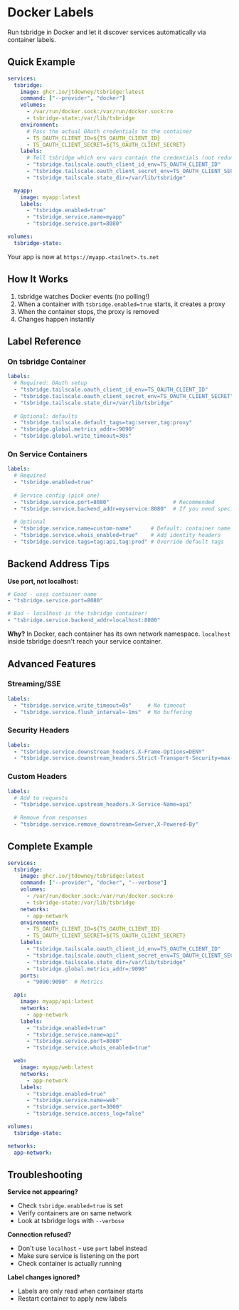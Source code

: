 # Docker Labels

Run tsbridge in Docker and let it discover services automatically via container labels.

## Quick Example

```yaml
services:
  tsbridge:
    image: ghcr.io/jtdowney/tsbridge:latest
    command: ["--provider", "docker"]
    volumes:
      - /var/run/docker.sock:/var/run/docker.sock:ro
      - tsbridge-state:/var/lib/tsbridge
    environment:
      # Pass the actual OAuth credentials to the container
      - TS_OAUTH_CLIENT_ID=${TS_OAUTH_CLIENT_ID}
      - TS_OAUTH_CLIENT_SECRET=${TS_OAUTH_CLIENT_SECRET}
    labels:
      # Tell tsbridge which env vars contain the credentials (not redundant - both are needed)
      - "tsbridge.tailscale.oauth_client_id_env=TS_OAUTH_CLIENT_ID"
      - "tsbridge.tailscale.oauth_client_secret_env=TS_OAUTH_CLIENT_SECRET"
      - "tsbridge.tailscale.state_dir=/var/lib/tsbridge"

  myapp:
    image: myapp:latest
    labels:
      - "tsbridge.enabled=true"
      - "tsbridge.service.name=myapp"
      - "tsbridge.service.port=8080"

volumes:
  tsbridge-state:
```

Your app is now at `https://myapp.<tailnet>.ts.net`

## How It Works

1. tsbridge watches Docker events (no polling!)
2. When a container with `tsbridge.enabled=true` starts, it creates a proxy
3. When the container stops, the proxy is removed
4. Changes happen instantly

## Label Reference

### On tsbridge Container

```yaml
labels:
  # Required: OAuth setup
  - "tsbridge.tailscale.oauth_client_id_env=TS_OAUTH_CLIENT_ID"
  - "tsbridge.tailscale.oauth_client_secret_env=TS_OAUTH_CLIENT_SECRET"
  - "tsbridge.tailscale.state_dir=/var/lib/tsbridge"
  
  # Optional: defaults
  - "tsbridge.tailscale.default_tags=tag:server,tag:proxy"
  - "tsbridge.global.metrics_addr=:9090"
  - "tsbridge.global.write_timeout=30s"
```

### On Service Containers

```yaml
labels:
  # Required
  - "tsbridge.enabled=true"
  
  # Service config (pick one)
  - "tsbridge.service.port=8080"                    # Recommended
  - "tsbridge.service.backend_addr=myservice:8080"  # If you need specific host
  
  # Optional
  - "tsbridge.service.name=custom-name"      # Default: container name
  - "tsbridge.service.whois_enabled=true"    # Add identity headers
  - "tsbridge.service.tags=tag:api,tag:prod" # Override default tags
```

## Backend Address Tips

**Use port, not localhost:**
```yaml
# Good - uses container name
- "tsbridge.service.port=8080"

# Bad - localhost is the tsbridge container!
- "tsbridge.service.backend_addr=localhost:8080"
```

**Why?** In Docker, each container has its own network namespace. `localhost` inside tsbridge doesn't reach your service container.

## Advanced Features

### Streaming/SSE

```yaml
labels:
  - "tsbridge.service.write_timeout=0s"     # No timeout
  - "tsbridge.service.flush_interval=-1ms"  # No buffering
```

### Security Headers

```yaml
labels:
  - "tsbridge.service.downstream_headers.X-Frame-Options=DENY"
  - "tsbridge.service.downstream_headers.Strict-Transport-Security=max-age=31536000"
```

### Custom Headers

```yaml
labels:
  # Add to requests
  - "tsbridge.service.upstream_headers.X-Service-Name=api"
  
  # Remove from responses
  - "tsbridge.service.remove_downstream=Server,X-Powered-By"
```

## Complete Example

```yaml
services:
  tsbridge:
    image: ghcr.io/jtdowney/tsbridge:latest
    command: ["--provider", "docker", "--verbose"]
    volumes:
      - /var/run/docker.sock:/var/run/docker.sock:ro
      - tsbridge-state:/var/lib/tsbridge
    networks:
      - app-network
    environment:
      - TS_OAUTH_CLIENT_ID=${TS_OAUTH_CLIENT_ID}
      - TS_OAUTH_CLIENT_SECRET=${TS_OAUTH_CLIENT_SECRET}
    labels:
      - "tsbridge.tailscale.oauth_client_id_env=TS_OAUTH_CLIENT_ID"
      - "tsbridge.tailscale.oauth_client_secret_env=TS_OAUTH_CLIENT_SECRET"
      - "tsbridge.tailscale.state_dir=/var/lib/tsbridge"
      - "tsbridge.global.metrics_addr=:9090"
    ports:
      - "9090:9090"  # Metrics

  api:
    image: myapp/api:latest
    networks:
      - app-network
    labels:
      - "tsbridge.enabled=true"
      - "tsbridge.service.name=api"
      - "tsbridge.service.port=8080"
      - "tsbridge.service.whois_enabled=true"

  web:
    image: myapp/web:latest
    networks:
      - app-network
    labels:
      - "tsbridge.enabled=true"
      - "tsbridge.service.name=web"
      - "tsbridge.service.port=3000"
      - "tsbridge.service.access_log=false"

volumes:
  tsbridge-state:

networks:
  app-network:
```

## Troubleshooting

**Service not appearing?**
- Check `tsbridge.enabled=true` is set
- Verify containers are on same network
- Look at tsbridge logs with `--verbose`

**Connection refused?**
- Don't use `localhost` - use `port` label instead
- Make sure service is listening on the port
- Check container is actually running

**Label changes ignored?**
- Labels are only read when container starts
- Restart container to apply new labels